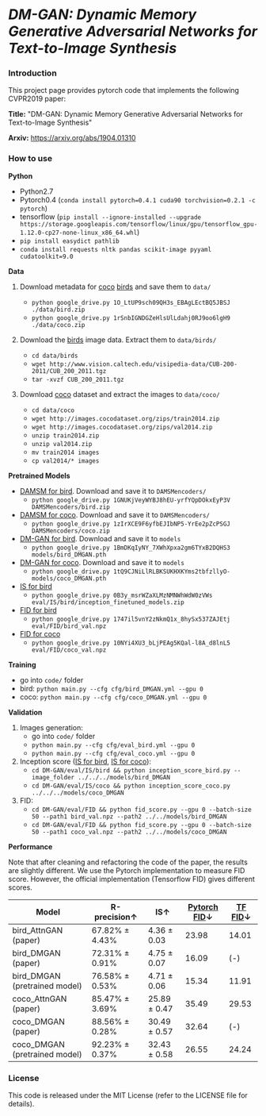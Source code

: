 # *DM-GAN: Dynamic Memory Generative Adversarial Networks for Text-to-Image Synthesis*

### Introduction
This project page provides pytorch code that implements the following CVPR2019 paper:

**Title:** "DM-GAN: Dynamic Memory Generative Adversarial Networks for Text-to-Image Synthesis"

**Arxiv:** https://arxiv.org/abs/1904.01310

### How to use

**Python**

- Python2.7
- Pytorch0.4 (`conda install pytorch=0.4.1 cuda90 torchvision=0.2.1 -c pytorch`)
- tensorflow (`pip install --ignore-installed --upgrade https://storage.googleapis.com/tensorflow/linux/gpu/tensorflow_gpu-1.12.0-cp27-none-linux_x86_64.whl`)
- `pip install easydict pathlib`
- `conda install requests nltk pandas scikit-image pyyaml cudatoolkit=9.0`


**Data**
1. Download metadata for [coco](https://drive.google.com/file/d/1yb8aQil6Z1XvmwPercNd5aqQsAZIgdLd/view?usp=sharing) [birds](https://drive.google.com/file/d/19NGMTFDhCqzS_kPNGZ7bq7ipG1GFpWmQ/view?usp=drive_link) and save them to `data/`
    - `python google_drive.py 1O_LtUP9sch09QH3s_EBAgLEctBQ5JBSJ ./data/bird.zip`
    - `python google_drive.py 1rSnbIGNDGZeHlsUlLdahj0RJ9oo6lgH9 ./data/coco.zip`

2. Download the [birds](http://www.vision.caltech.edu/visipedia/CUB-200-2011.html) image data. Extract them to `data/birds/`
    - `cd data/birds`
    - `wget http://www.vision.caltech.edu/visipedia-data/CUB-200-2011/CUB_200_2011.tgz`
    - `tar -xvzf CUB_200_2011.tgz`
    
3. Download [coco](http://cocodataset.org/#download) dataset and extract the images to `data/coco/`
    - `cd data/coco`
    - `wget http://images.cocodataset.org/zips/train2014.zip`
    - `wget http://images.cocodataset.org/zips/val2014.zip`
    - `unzip train2014.zip`
    - `unzip val2014.zip`
    - `mv train2014 images`
    - `cp val2014/* images`

**Pretrained Models**
- [DAMSM for bird](https://drive.google.com/file/d/17B8_1oemXxiKTUGKcLNSo0vpYumrIL5t/view?usp=drive_link). Download and save it to `DAMSMencoders/`
    - `python google_drive.py 1GNUKjVeyWYBJ8hEU-yrfYQpDOkxEyP3V DAMSMencoders/bird.zip`
- [DAMSM for coco](https://drive.google.com/file/d/1S8GLtR_4TBxlFKL_p04dWFWRBN6R48AG/view?usp=drive_link). Download and save it to `DAMSMencoders/`
    - `python google_drive.py 1zIrXCE9F6yfbEJIbNP5-YrEe2pZcPSGJ DAMSMencoders/coco.zip`
- [DM-GAN for bird](https://drive.google.com/file/d/195b4C5zEDAkFF4x6ZorLLAxy05gOG54u/view?usp=drive_link). Download and save it to `models`
    - `python google_drive.py 1BmDKqIyNY_7XWhXpxa2gm6TYxB2DQHS3 models/bird_DMGAN.pth`
- [DM-GAN for coco](https://drive.google.com/file/d/1FwSrgpPDhA7G_VBj02z13OYVkWVAPRRJ/view?usp=drive_link). Download and save it to `models`
    - `python google_drive.py 1tQ9CJNiLlRLBKSUKHXKYms2tbfzllyO- models/coco_DMGAN.pth`
- [IS for bird](https://drive.google.com/file/d/0B3y_msrWZaXLMzNMNWhWdW0zVWs)
    - `python google_drive.py 0B3y_msrWZaXLMzNMNWhWdW0zVWs eval/IS/bird/inception_finetuned_models.zip`
- [FID for bird](https://drive.google.com/file/d/1JodDaG9zXGPT-2B35PmDYOAiJi-9leLT/view?usp=drive_link)
    - `python google_drive.py 1747il5vnY2zNkmQ1x_8hySx537ZAJEtj eval/FID/bird_val.npz`
- [FID for coco](https://drive.google.com/file/d/1qU-8Bjko-mi5kocCf9XoRiHuGqOVtlEd/view?usp=drive_link)
    - `python google_drive.py 10NYi4XU3_bLjPEAg5KQal-l8A_d8lnL5 eval/FID/coco_val.npz`

**Training**
- go into `code/` folder
- bird: `python main.py --cfg cfg/bird_DMGAN.yml --gpu 0`
- coco: `python main.py --cfg cfg/coco_DMGAN.yml --gpu 0`

**Validation**
1. Images generation:
    - go into `code/` folder  
    - `python main.py --cfg cfg/eval_bird.yml --gpu 0`
    - `python main.py --cfg cfg/eval_coco.yml --gpu 0`
2. Inception score ([IS for bird](https://github.com/hanzhanggit/StackGAN-inception-model), [IS for coco](https://github.com/openai/improved-gan/tree/master/inception_score)):
    - `cd DM-GAN/eval/IS/bird && python inception_score_bird.py --image_folder ../../../models/bird_DMGAN`
    - `cd DM-GAN/eval/IS/coco && python inception_score_coco.py ../../../models/coco_DMGAN`
3. FID:
    - `cd DM-GAN/eval/FID && python fid_score.py --gpu 0 --batch-size 50 --path1 bird_val.npz --path2 ../../models/bird_DMGAN`
    - `cd DM-GAN/eval/FID && python fid_score.py --gpu 0 --batch-size 50 --path1 coco_val.npz --path2 ../../models/coco_DMGAN`

**Performance**

Note that after cleaning and refactoring the code of the paper, the results are slightly different. We use the Pytorch implementation to measure FID score. However, the official implementation (Tensorflow FID) gives different scores. 

|Model |R-precision↑  |IS↑  |[Pytorch FID](https://github.com/mseitzer/pytorch-fid/tree/802da3963113b5b5f8154e0e27580ee4c97460ab)↓ | [TF FID](https://github.com/bioinf-jku/TTUR)↓|
|----|-----| -----|---|--|
| bird_AttnGAN (paper) | 67.82% ± 4.43%| 4.36 ± 0.03| 23.98|14.01|
| bird_DMGAN (paper) | 72.31% ± 0.91%| 4.75 ± 0.07| 16.09|(-)|
| bird_DMGAN (pretrained model)| 76.58% ± 0.53% | 4.71 ± 0.06  |15.34|11.91|
| coco_AttnGAN (paper) | 85.47% ± 3.69%| 25.89 ± 0.47 | 35.49|29.53|
| coco_DMGAN (paper) | 88.56% ± 0.28%| 30.49 ± 0.57 | 32.64|(-)|
| coco_DMGAN (pretrained model)| 92.23% ± 0.37%| 32.43 ± 0.58| 26.55|24.24|

### License
This code is released under the MIT License (refer to the LICENSE file for details). 
